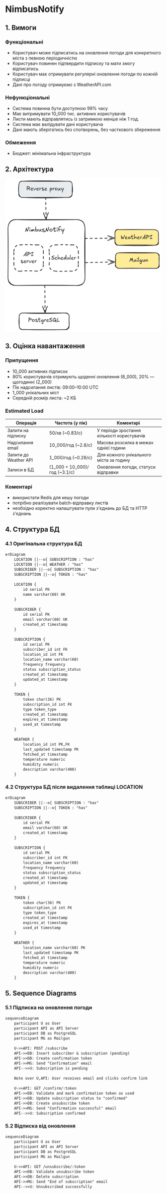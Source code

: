 # NimbusNotify

## 1. Вимоги

### Функціональні

- Користувач може підписатись на оновлення погоди для конкретного міста з певною періодичністю
- Користувач повинен підтвердити підписку та мати змогу відписатись
- Користувач має отримувати регулярні оновлення погоди по кожній підписці
- Дані про погоду отримуємо з WeatherAPI.com

### Нефункціональні

- Система повинна бути доступною 99% часу
- Має витримувати 10_000 тис. активних користувачів
- Листи мають відправлятись із затримкою менше ніж 1 год.
- Система має валідувати дані користувача
- Дані мають зберігатись без спотворень, без часткового збереження

### Обмеження

- Бюджет: мінімальна інфраструктура

## 2. Архітектура
![System Architecture](./arch-bg.png)

## 3. Оцінка навантаження

### Припущення

- 10_000 активних підписок
- 80% користувачів отримують щоденні оновлення (8_000), 20% — щогодинні (2_000)
- Пік надсилання листів: 09:00–10:00 UTC
- 1_000 унікальних міст
- Середній розмір листа: ~2 КБ

### Estimated Load

| Операція              | Частота (у пік)                | Коментарі                                  |
|-----------------------|--------------------------------|--------------------------------------------|
| Запити на підписку    | 50/хв (~0.83/с)                | У періоди зростання кількості користувачів |
| Надсилання email      | 10_000/год  (~2.8/с)           | Масова розсилка в межах однієї години      |
| Запити до Weather API | 1_000/год  (~0.28/с)           | Для кожного унікального міста за годину    |
| Записи в БД           | (1_000 + 10_000)/год  (~3.1/с) | Оновлення погоди, статуси відправки        |

### Коментарі
- використати Redis для кешу погоди
- потрібно реалізувати batch-відправку листів
- необхідно коректно налаштувати пули з'єднань до БД та HTTP з'єднань

## 4. Структура БД
### 4.1 Оригінальна структура БД
```mermaid
erDiagram
    LOCATION ||--o{ SUBSCRIPTION : "has"
    LOCATION ||--o{ WEATHER : "has"
    SUBSCRIBER ||--o{ SUBSCRIPTION : "has"
    SUBSCRIPTION ||--o{ TOKEN : "has"

    LOCATION {
        id serial PK
        name varchar(60) UK
    }

    SUBSCRIBER {
        id serial PK
        email varchar(60) UK
        created_at timestamp
    }

    SUBSCRIPTION {
        id serial PK
        subscriber_id int FK
        location_id int FK
        location_name varchar(60)
        frequency frequency
        status subscription_status
        created_at timestamp
        updated_at timestamp
    }

    TOKEN {
        token char(36) PK
        subscription_id int FK
        type token_type
        created_at timestamp
        expires_at timestamp
        used_at timestamp
    }

    WEATHER {
        location_id int PK,FK
        last_updated timestamp PK
        fetched_at timestamp
        temperature numeric
        humidity numeric
        description varchar(400)
    }
```

### 4.2 Структура БД після видалення таблиці LOCATION
```mermaid
erDiagram
    SUBSCRIBER ||--o{ SUBSCRIPTION : "has"
    SUBSCRIPTION ||--o{ TOKEN : "has"

    SUBSCRIBER {
        id serial PK
        email varchar(60) UK
        created_at timestamp
    }

    SUBSCRIPTION {
        id serial PK
        subscriber_id int FK
        location_name varchar(60)
        frequency frequency
        status subscription_status
        created_at timestamp
        updated_at timestamp
    }

    TOKEN {
        token char(36) PK
        subscription_id int FK
        type token_type
        created_at timestamp
        expires_at timestamp
        used_at timestamp
    }

    WEATHER {
        location_name varchar(60) PK
        last_updated timestamp PK
        fetched_at timestamp
        temperature numeric
        humidity numeric
        description varchar(400)
    }
```


## 5. Sequence Diagrams

### 5.1 Підписка на оновлення погоди
```mermaid
sequenceDiagram
    participant U as User
    participant API as API Server
    participant DB as PostgreSQL
    participant MG as Mailgun

    U->>API: POST /subscribe
    API->>DB: Insert subscriber & subscription (pending)
    API->>DB: Create confirmation token
    API->>MG: Send "Confirmation" email
    API-->>U: Subscription is pending

    Note over U,API: User receives email and clicks confirm link

    U->>API: GET /confirm/:token
    API->>DB: Validate and mark confirmation token as used
    API->>DB: Update subscription status to "confirmed"
    API->>DB: Create unsubscribe token
    API->>MG: Send "Confirmation successful" email
    API-->>U: Subscription confirmed
```

### 5.2 Відписка від оновлення
```mermaid
sequenceDiagram
    participant U as User
    participant API as API Server
    participant DB as PostgreSQL
    participant MG as Mailgun

    U->>API: GET /unsubscribe/:token
    API->>DB: Validate unsubscribe token
    API->>DB: Delete subscription
    API->>MG: Send "End of subscription" email
    API-->>U: Unsubscribed successfully
```